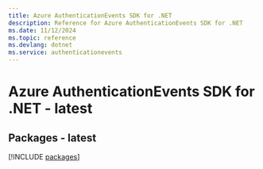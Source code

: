 ```yaml
---
title: Azure AuthenticationEvents SDK for .NET
description: Reference for Azure AuthenticationEvents SDK for .NET
ms.date: 11/12/2024
ms.topic: reference
ms.devlang: dotnet
ms.service: authenticationevents
---
```

# Azure AuthenticationEvents SDK for .NET - latest
## Packages - latest
[!INCLUDE [packages](authenticationevents-index.md)]